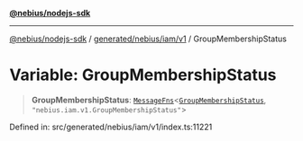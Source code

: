 [**@nebius/nodejs-sdk**](../../../../../README.md)

---

[@nebius/nodejs-sdk](../../../../../README.md) / [generated/nebius/iam/v1](../README.md) / GroupMembershipStatus

# Variable: GroupMembershipStatus

> **GroupMembershipStatus**: [`MessageFns`](../../../../../runtime/protos/core/interfaces/MessageFns.md)\<[`GroupMembershipStatus`](../interfaces/GroupMembershipStatus.md), `"nebius.iam.v1.GroupMembershipStatus"`\>

Defined in: src/generated/nebius/iam/v1/index.ts:11221
